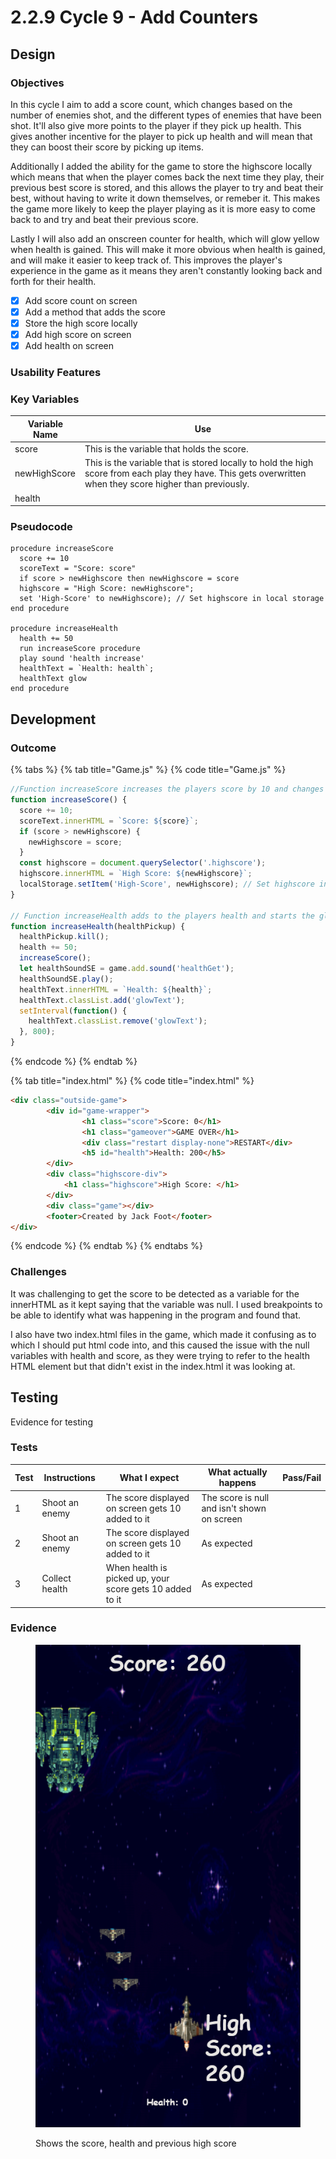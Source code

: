 # 2.2.9 Cycle 9 - Add Counters

## Design

### Objectives

In this cycle I aim to add a score count, which changes based on the number of enemies shot, and the different types of enemies that have been shot. It'll also give more points to the player if they pick up health. This gives another incentive for the player to pick up health and will mean that they can boost their score by picking up items.

Additionally I added the ability for the game to store the highscore locally which means that when the player comes back the next time they play, their previous best score is stored, and this allows the player to try and beat their best, without having to write it down themselves, or remeber it. This makes the game more likely to keep the player playing as it is more easy to come back to and try and beat their previous score.&#x20;

Lastly I will also add an onscreen counter for health, which will glow yellow when health is gained. This will make it more obvious when health is gained, and will make it easier to keep track of. This improves the player's experience in the game as it means they aren't constantly looking back and forth for their health.&#x20;

* [x] Add score count on screen
* [x] Add a method that adds the score
* [x] Store the high score locally
* [x] Add high score on screen
* [x] Add health on screen

### Usability Features

### Key Variables

| Variable Name | Use                                                                                                                                                        |
| ------------- | ---------------------------------------------------------------------------------------------------------------------------------------------------------- |
| score         | This is the variable that holds the score.                                                                                                                 |
| newHighScore  | This is the variable that is stored locally to hold the high score from each play they have. This gets overwritten when they score higher than previously. |
| health        |                                                                                                                                                            |

### Pseudocode

```
procedure increaseScore
  score += 10
  scoreText = "Score: score"
  if score > newHighscore then newHighscore = score  
  highscore = "High Score: newHighscore";
  set 'High-Score' to newHighscore); // Set highscore in local storage
end procedure

procedure increaseHealth
  health += 50
  run increaseScore procedure
  play sound 'health increase'
  healthText = `Health: health`;
  healthText glow
end procedure
```

## Development

### Outcome

{% tabs %}
{% tab title="Game.js" %}
{% code title="Game.js" %}
```javascript
//Function increaseScore increases the players score by 10 and changes the high score variable in index.html
function increaseScore() {
  score += 10;
  scoreText.innerHTML = `Score: ${score}`;
  if (score > newHighscore) {
    newHighscore = score;
  }
  const highscore = document.querySelector('.highscore');
  highscore.innerHTML = `High Score: ${newHighscore}`;
  localStorage.setItem('High-Score', newHighscore); // Set highscore in local storage
}

// Function increaseHealth adds to the players health and starts the glow animation for health in the index.html
function increaseHealth(healthPickup) {
  healthPickup.kill();
  health += 50;
  increaseScore();
  let healthSoundSE = game.add.sound('healthGet');
  healthSoundSE.play();
  healthText.innerHTML = `Health: ${health}`;
  healthText.classList.add('glowText');
  setInterval(function() {
    healthText.classList.remove('glowText');
  }, 800);
}
```
{% endcode %}
{% endtab %}

{% tab title="index.html" %}
{% code title="index.html" %}
```html
<div class="outside-game">    
        <div id="game-wrapper">
                <h1 class="score">Score: 0</h1>
                <h1 class="gameover">GAME OVER</h1>
                <div class="restart display-none">RESTART</div>
                <h5 id="health">Health: 200</h5>
        </div>
        <div class="highscore-div">
            <h1 class="highscore">High Score: </h1>
        </div>
        <div class="game"></div>
        <footer>Created by Jack Foot</footer>
</div>
```
{% endcode %}
{% endtab %}
{% endtabs %}

### Challenges

It was challenging to get the score to be detected as a variable for the innerHTML as it kept saying that the variable was null. I used breakpoints to be able to identify what was happening in the program and found that.

I also have two index.html files in the game, which made it confusing as to which I should put html code into, and this caused the issue with the null variables with health and score, as they were trying to refer to the health HTML element but that didn't exist in the index.html it was looking at.&#x20;

## Testing

Evidence for testing

### Tests

<table><thead><tr><th>Test</th><th>Instructions</th><th>What I expect</th><th>What actually happens</th><th data-type="select">Pass/Fail</th></tr></thead><tbody><tr><td>1</td><td>Shoot an enemy</td><td>The score displayed on screen gets 10 added to it</td><td>The score is null and isn't shown on screen</td><td></td></tr><tr><td>2</td><td>Shoot an enemy</td><td>The score displayed on screen gets 10 added to it</td><td>As expected</td><td></td></tr><tr><td>3</td><td>Collect health</td><td>When health is picked up, your score gets 10 added to it</td><td>As expected</td><td></td></tr></tbody></table>

### Evidence

<figure><img src="../.gitbook/assets/image (3).png" alt=""><figcaption><p>Shows the score, health and previous high score</p></figcaption></figure>
